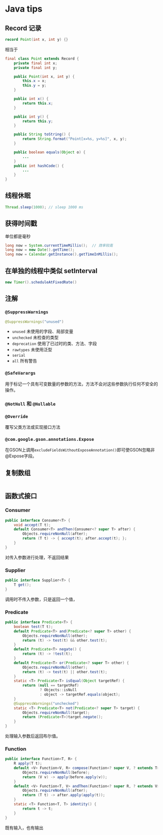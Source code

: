 # Java tips

## Record 记录

```java
record Point(int x, int y) {}
```

相当于

```java
final class Point extends Record {
    private final int x;
    private final int y;

    public Point(int x, int y) {
        this.x = x;
        this.y = y;
    }

    public int x() {
        return this.x;
    }

    public int y() {
        return this.y;
    }

    public String toString() {
        return String.format("Point[x=%s, y=%s]", x, y);
    }

    public boolean equals(Object o) {
        ...
    }
    public int hashCode() {
        ...
    }
}
```

## 线程休眠

```java
Thread.sleep(1000);	// sleep 1000 ms
```

## 获得时间戳

单位都是毫秒

```java
long now = System.currentTimeMillis();	// 效率较高
long now = new Date().getTime();
long now = Calendar.getInstance().getTimeInMillis();
```

## 在单独的线程中类似 setInterval

```java
new Timer().scheduleAtFixedRate()
```

## 注解

### `@SuppressWarnings`

```java
@SuppressWarnings("unused")
```

-   `unused` 未使用的字段、局部变量
-   `unchecked` 未检查的类型
-   `deprecation` 使用了已过时的类、方法、字段
-   `rawtypes` 未使用泛型
-   `serial`
-   `all` 所有警告

### `@SafeVarargs`

用于标记一个具有可变数量的参数的方法，方法不会对这些参数执行任何不安全的操作。

### `@NotNull` 和 `@Nullable`

### `@Override`

覆写父类方法或实现接口方法

### `@com.google.gson.annotations.Expose`

在GSON上调用`excludeFieldsWithoutExposeAnnotation()`即可使GSON忽略非@Expose字段。

## 复制数组

```java
```


## 函数式接口

### Consumer

```java
public interface Consumer<T> {
    void accept(T t);
    default Consumer<T> andThen(Consumer<? super T> after) {
        Objects.requireNonNull(after);
        return (T t) -> { accept(t); after.accept(t); };
    }
}
```

对传入参数进行处理，不返回结果



### Supplier

```java
public interface Supplier<T> {
    T get();
}

```

调用时不传入参数，只是返回一个值，

### Predicate

```java
public interface Predicate<T> {
    boolean test(T t);
    default Predicate<T> and(Predicate<? super T> other) {
        Objects.requireNonNull(other);
        return (t) -> test(t) && other.test(t);
    }
    default Predicate<T> negate() {
        return (t) -> !test(t);
    }
    default Predicate<T> or(Predicate<? super T> other) {
        Objects.requireNonNull(other);
        return (t) -> test(t) || other.test(t);
    }
    static <T> Predicate<T> isEqual(Object targetRef) {
        return (null == targetRef)
                ? Objects::isNull
                : object -> targetRef.equals(object);
    }
    @SuppressWarnings("unchecked")
    static <T> Predicate<T> not(Predicate<? super T> target) {
        Objects.requireNonNull(target);
        return (Predicate<T>)target.negate();
    }
}

```

处理输入参数后返回布尔值。



### Function

```java
public interface Function<T, R> {
    R apply(T t);
    default <V> Function<V, R> compose(Function<? super V, ? extends T> before) {
        Objects.requireNonNull(before);
        return (V v) -> apply(before.apply(v));
    }
    default <V> Function<T, V> andThen(Function<? super R, ? extends V> after) {
        Objects.requireNonNull(after);
        return (T t) -> after.apply(apply(t));
    }
    static <T> Function<T, T> identity() {
        return t -> t;
    }
}

```

既有输入，也有输出
